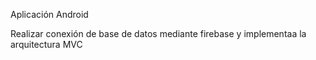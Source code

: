 Aplicación Android

Realizar conexión de base de datos mediante firebase y implementaa la arquitectura MVC